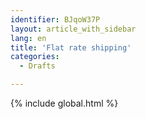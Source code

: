 ```yaml
---
identifier: BJqoW37P
layout: article_with_sidebar
lang: en
title: 'Flat rate shipping'
categories:
  - Drafts

---
```


{% include global.html %}

